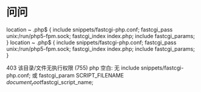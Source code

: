 # 问问

location ~ \.php$ {
               include snippets/fastcgi-php.conf;
               fastcgi_pass unix:/run/php5-fpm.sock;
               fastcgi_index index.php;
               include fastcgi_params;
        }
location ~ \.php$ {
       include snippets/fastcgi-php.conf;
       fastcgi_pass unix:/run/php5-fpm.sock;
	   fastcgi_index index.php;
       include fastcgi_params;
}
		
403 该目录/文件无执行权限 (755)
php 空白:
无 include snippets/fastcgi-php.conf;
或 fastcgi_param  SCRIPT_FILENAME $document_root$fastcgi_script_name;
